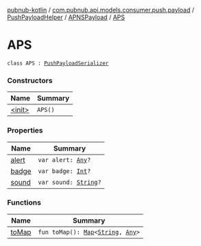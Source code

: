 [pubnub-kotlin](../../../../index.md) / [com.pubnub.api.models.consumer.push.payload](../../../index.md) / [PushPayloadHelper](../../index.md) / [APNSPayload](../index.md) / [APS](./index.md)

# APS

`class APS : `[`PushPayloadSerializer`](../../../-push-payload-serializer/index.md)

### Constructors

| Name | Summary |
|---|---|
| [&lt;init&gt;](-init-.md) | `APS()` |

### Properties

| Name | Summary |
|---|---|
| [alert](alert.md) | `var alert: `[`Any`](https://kotlinlang.org/api/latest/jvm/stdlib/kotlin/-any/index.html)`?` |
| [badge](badge.md) | `var badge: `[`Int`](https://kotlinlang.org/api/latest/jvm/stdlib/kotlin/-int/index.html)`?` |
| [sound](sound.md) | `var sound: `[`String`](https://kotlinlang.org/api/latest/jvm/stdlib/kotlin/-string/index.html)`?` |

### Functions

| Name | Summary |
|---|---|
| [toMap](to-map.md) | `fun toMap(): `[`Map`](https://kotlinlang.org/api/latest/jvm/stdlib/kotlin.collections/-map/index.html)`<`[`String`](https://kotlinlang.org/api/latest/jvm/stdlib/kotlin/-string/index.html)`, `[`Any`](https://kotlinlang.org/api/latest/jvm/stdlib/kotlin/-any/index.html)`>` |
